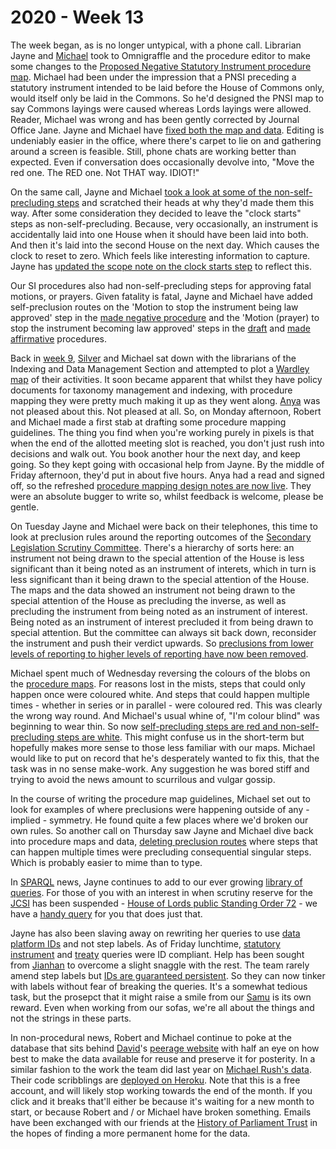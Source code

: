 # 2020 - Week 13

The week began, as is no longer untypical, with a phone call. Librarian Jayne and [Michael](https://twitter.com/fantasticlife) took to Omnigraffle and the procedure editor to make some changes to the [Proposed Negative Statutory Instrument procedure map](https://ukparliament.github.io/ontologies/procedure/flowcharts/proposed-negative-sis/proposed-negative-sis.pdf). Michael had been under the impression that a PNSI preceding a statutory instrument intended to be laid before the House of Commons only, would itself only be laid in the Commons. So he'd designed the PNSI map to say Commons layings were caused whereas Lords layings were allowed. Reader, Michael was wrong and has been gently corrected by Journal Office Jane. Jayne and Michael have [fixed both the map and data](https://trello.com/c/3eUXQWIh/84-pnsis-can-only-be-laid-in-both-houses-commons-only-not-possible). Editing is undeniably easier in the office, where there's carpet to lie on and gathering around a screen is feasible. Still, phone chats are working better than expected. Even if conversation does occasionally devolve into, "Move the red one. The RED one. Not THAT way. IDIOT!"

On the same call, Jayne and Michael [took a look at some of the non-self-precluding steps](https://trello.com/c/dK3qJKfV/83-non-self-precluding-steps) and scratched their heads at why they'd made them this way. After some consideration they decided to leave the "clock starts" steps as non-self-precluding. Because, very occasionally, an instrument is accidentally laid into one House when it should have been laid into both. And then it's laid into the second House on the next day. Which causes the clock to reset to zero. Which feels like interesting information to capture. Jayne has <a href="https://api.parliament.uk/sparql#query=PREFIX+rdfs%3A+%3Chttp%3A%2F%2Fwww.w3.org%2F2000%2F01%2Frdf-schema%23%3E%0APREFIX+%3A+%3Chttps%3A%2F%2Fid.parliament.uk%2Fschema%2F%3E%0ASELECT+%3FProcedure_step+%3FProcedure_step_name+%3FScope_note%0AWHERE%0A%7B%0A++%3FProcedure_step+a+%3AProcedureStep+%3B++%0A++%09%09%09%09rdfs%3Alabel+%3FProcedure_step_name+%3B%0A++%09%09%09%09%3AprocedureStepScopeNote+%3FScope_note+.%0A++FILTER+(contains(%3FScope_note%2C+%22actualised+twice%22))+%0A++%0A%7D%0A%0A++++++%0A+++++&contentTypeConstruct=text%2Fturtle&contentTypeSelect=application%2Fsparql-results%2Bjson&endpoint=https%3A%2F%2Fapi.parliament.uk%2Fsparql&requestMethod=POST&tabTitle=Query+1&headers=%7B%7D&outputFormat=table)+%0A++%0A%7D%0A%0A++++++%0A+++++&contentTypeConstruct=text%2Fturtle&contentTypeSelect=application%2Fsparql-results%2Bjson&endpoint=https%3A%2F%2Fapi.parliament.uk%2Fsparql&requestMethod=POST&tabTitle=Query+1&headers=%7B%7D&outputFormat=table">updated the scope note on the clock starts step</a> to reflect this.

Our SI procedures also had non-self-precluding steps for approving fatal motions, or prayers. Given fatality is fatal, Jayne and Michael have added self-preclusion routes on the 'Motion to stop the instrument being law approved' step in the [made negative procedure](https://ukparliament.github.io/ontologies/procedure/flowcharts/sis/made-negative.pdf) and the 'Motion (prayer) to stop the instrument becoming law approved' steps in the [draft](https://ukparliament.github.io/ontologies/procedure/flowcharts/sis/draft-affirmative.pdf) and [made affirmative](https://ukparliament.github.io/ontologies/procedure/flowcharts/sis/made-affirmative.pdf) procedures.

Back in [week 9](https://ukparliament.github.io/ontologies/meta/weeknotes/2020/09/), [Silver](https://twitter.com/silveroliver) and Michael sat down with the librarians of the Indexing and Data Management Section and attempted to plot a [Wardley map](https://en.wikipedia.org/wiki/Wardley_map) of their activities. It soon became apparent that whilst they have policy documents for taxonomy management and indexing, with procedure mapping they were pretty much making it up as they went along. [Anya](https://twitter.com/bitten_) was not pleased about this. Not pleased at all. So, on Monday afternoon, Robert and Michael made a first stab at drafting some procedure mapping guidelines. The thing you find when you're working purely in pixels is that when the end of the allotted meeting slot is reached, you don't just rush into decisions and walk out. You book another hour the next day, and keep going. So they kept going with occasional help from Jayne. By the middle of Friday afternoon, they'd put in about five hours. Anya had a read and signed off, so the refreshed [procedure mapping design notes are now live](https://ukparliament.github.io/ontologies/procedure/flowcharts/design-notes.html). They were an absolute bugger to write so, whilst feedback is welcome, please be gentle.

On Tuesday Jayne and Michael were back on their telephones, this time to look at preclusion rules around the reporting outcomes of the [Secondary Legislation Scrutiny Committee](https://committees.parliament.uk/committee/255/secondary-legislation-scrutiny-committee/). There's a hierarchy of sorts here: an instrument not being drawn to the special attention of the House is less significant than it being noted as an instrument of interets, which in turn is less significant than it being drawn to the special attention of the House. The maps and the data showed an instrument not being drawn to the special attention of the House as precluding the inverse, as well as precluding the instrument from being noted as an instrument of interest. Being noted as an instrument of interest precluded it from being drawn to special attention. But the committee can always sit back down, reconsider the instrument and push their verdict upwards. So [preclusions from lower levels of reporting to higher levels of reporting have now been removed](https://trello.com/c/B549l0sB/95-relook-at-slsc-outcome-preclusions).

Michael spent much of Wednesday reversing the colours of the blobs on the [procedure maps](https://ukparliament.github.io/ontologies/procedure/procedure-ontology.html#flowcharts). For reasons lost in the mists, steps that could only happen once were coloured white. And steps that could happen multiple times - whether in series or in parallel - were coloured red. This was clearly the wrong way round. And Michael's usual whine of, "I'm colour blind" was beginning to wear thin. So now [self-precluding steps are red and non-self-precluding steps are white](https://trello.com/c/ijRUBYSJ/94-swap-red-and-white-blobs). This might confuse us in the short-term but hopefully makes more sense to those less familiar with our maps. Michael would like to put on record that he's desperately wanted to fix this, that the task was in no sense make-work. Any suggestion he was bored stiff and trying to avoid the news amount to scurrilous and vulgar gossip.

In the course of writing the procedure map guidelines, Michael set out to look for examples of where preclusions were happening outside of any - implied - symmetry. He found quite a few places where we'd broken our own rules. So another call on Thursday saw Jayne and Michael dive back into procedure maps and data, [deleting preclusion routes](https://trello.com/c/wlFrjqjZ/96-approval-motion-withdrawn-shouldnt-preclude-question-on-motion-to-approve) where steps that can happen multiple times were precluding consequential singular steps. Which is probably easier to mime than to type.

In [SPARQL](https://en.wikipedia.org/wiki/SPARQL) news, Jayne continues to add to our ever growing [library of queries](https://ukparliament.github.io/ontologies/procedure/meta/queries/). For those of you with an interest in when scrutiny reserve for the [JCSI](https://www.parliament.uk/JCSI) has been suspended - [House of Lords public Standing Order 72](https://www.parliament.uk/business/publications/house-of-lords-publications/rules-and-guides-for-business/the-standing-orders-of-the-house-of-lords-relating-to-public-business/#jump-link-12) - we have a [handy query](https://ukparliament.github.io/ontologies/procedure/meta/queries/committees/#scrutiny-reserve-for-jcsi-suspended) for you that does just that.

Jayne has also been slaving away on rewriting her queries to use [data platform IDs](https://www.wikidata.org/wiki/Property:P6213) and not step labels. As of Friday lunchtime, [statutory instrument](https://ukparliament.github.io/ontologies/procedure/meta/queries/statutory-instruments/) and [treaty](https://ukparliament.github.io/ontologies/procedure/meta/queries/treaties/) queries were ID compliant. Help has been sought from [Jianhan](https://twitter.com/jianhanzhu) to overcome a slight snaggle with the rest. The team rarely amend step labels but [IDs are guaranteed persistent](https://www.slideshare.net/UKParliData/data-platform-id-generation). So they can now tinker with labels without fear of breaking the queries. It's a somewhat tedious task, but the prosepct that it might raise a smile from our [Samu](https://twitter.com/langsamu) is its own reward. Even when working from our sofas, we're all about the things and not the strings in these parts.

In non-procedural news, Robert and Michael continue to poke at the database that sits behind [David](https://twitter.com/clerkly)'s [peerage website](http://peerages.info/) with half an eye on how best to make the data available for reuse and preserve it for posterity. In a similar fashion to the work the team did last year on [Michael Rush's data](https://membersafter1832.historyofparliamentonline.org/). Their code scribblings are [deployed on Heroku](http://peerages.herokuapp.com/). Note that this is a free account, and will likely stop working towards the end of the month. If you click and it breaks that'll either be because it's waiting for a new month to start, or because Robert and / or Michael have broken something. Emails have been exchanged with our friends at the [History of Parliament Trust](https://www.historyofparliamentonline.org/) in the hopes of finding a more permanent home for the data.


